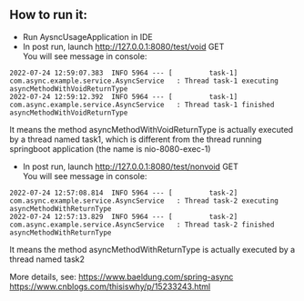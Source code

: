 How to run it:
--------------------------------
- Run AysncUsageApplication in IDE
- In post run, launch http://127.0.0.1:8080/test/void GET </br>
  You will see message in console: 
```aidl
2022-07-24 12:59:07.383  INFO 5964 --- [         task-1] com.async.example.service.AsyncService   : Thread task-1 executing asyncMethodWithVoidReturnType
2022-07-24 12:59:12.392  INFO 5964 --- [         task-1] com.async.example.service.AsyncService   : Thread task-1 finished asyncMethodWithVoidReturnType
```
It means the method asyncMethodWithVoidReturnType is actually executed by a thread named task1,
which is different from the thread running springboot application (the name is nio-8080-exec-1)
- In post run, launch http://127.0.0.1:8080/test/nonvoid GET </br>
  You will see message in console:
```aidl
2022-07-24 12:57:08.814  INFO 5964 --- [         task-2] com.async.example.service.AsyncService   : Thread task-2 executing asyncMethodWithReturnType
2022-07-24 12:57:13.829  INFO 5964 --- [         task-2] com.async.example.service.AsyncService   : Thread task-2 finished asyncMethodWithReturnType
```
It means the method asyncMethodWithReturnType is actually executed by a thread named task2


More details, see: 
https://www.baeldung.com/spring-async
https://www.cnblogs.com/thisiswhy/p/15233243.html